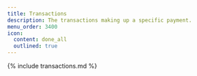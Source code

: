 ```yaml
---
title: Transactions
description: The transactions making up a specific payment.
menu_order: 3400
icon:
  content: done_all
  outlined: true
---
```


{% include transactions.md %}
